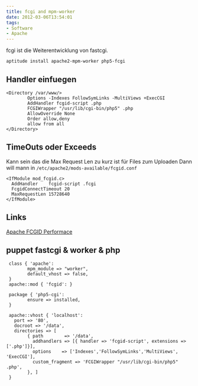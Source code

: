 ```yaml
---
title: fcgi and mpm-worker
date: 2012-03-06T13:54:01
tags:
- Software
- Apache
---
```


fcgi ist die Weiterentwicklung von fastcgi.

    aptitude install apache2-mpm-worker php5-fcgi

## Handler einfuegen

~~~
<Directory /var/www/>
        Options -Indexes FollowSymLinks -MultiViews +ExecCGI
        AddHandler fcgid-script .php
        FCGIWrapper "/usr/lib/cgi-bin/php5" .php
        AllowOverride None
        Order allow,deny
        allow from all
</Directory>
~~~

## TimeOuts oder Exceeds

Kann sein das die Max Request Len zu kurz ist für Files zum Uploaden
Dann will mann in `/etc/apache2/mods-available/fcgid.conf`

~~~
<IfModule mod_fcgid.c>
  AddHandler    fcgid-script .fcgi
  FcgidConnectTimeout 20
  MaxRequestLen 15728640
</IfModule>
~~~

## Links

[Apache FCGID Performace](http://2bits.com/articles/apache-fcgid-acceptable-performance-and-better-resource-utilization.html)

## puppet fastcgi & worker & php

~~~ { .puppet }
 class { 'apache':
        mpm_module => "worker",
        default_vhost => false,
 }
 apache::mod { 'fcgid': }

 package { 'php5-cgi':
        ensure => installed,
 }

 apache::vhost { 'localhost':
   port => '80',
   docroot => '/data',
   directories => [
        { path        => '/data',
          addhandlers => [{ handler => 'fcgid-script', extensions => ['.php']}],
          options    => ['Indexes','FollowSymLinks','MultiViews', 'ExecCGI'],
          custom_fragment => 'FCGIWrapper "/usr/lib/cgi-bin/php5" .php',
        }, ]
 }
~~~
